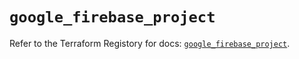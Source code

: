# `google_firebase_project`

Refer to the Terraform Registory for docs: [`google_firebase_project`](https://registry.terraform.io/providers/hashicorp/google-beta/4.77.0/docs/resources/google_firebase_project).
